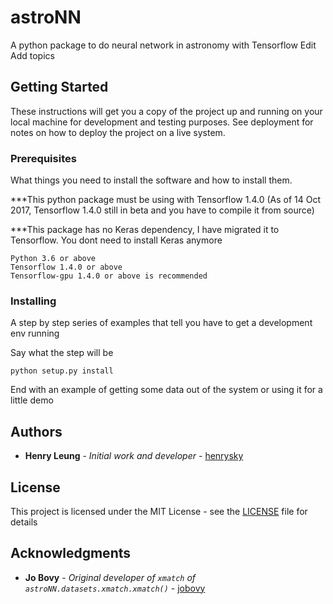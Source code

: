 # astroNN
A python package to do neural network in astronomy with Tensorflow Edit
Add topics

## Getting Started

These instructions will get you a copy of the project up and running on your local machine for development and testing purposes. See deployment for notes on how to deploy the project on a live system.

### Prerequisites

What things you need to install the software and how to install them.

***This python package must be using with Tensorflow 1.4.0 (As of 14 Oct 2017, Tensorflow 1.4.0 still in beta and you have to compile it from source)

***This package has no Keras dependency, I have migrated it to Tensorflow. You dont need to install Keras anymore

```
Python 3.6 or above
Tensorflow 1.4.0 or above
Tensorflow-gpu 1.4.0 or above is recommended
```

### Installing

A step by step series of examples that tell you have to get a development env running

Say what the step will be

```
python setup.py install
```

End with an example of getting some data out of the system or using it for a little demo

## Authors

* **Henry Leung** - *Initial work and developer* - [henrysky](https://github.com/henrysky)

## License

This project is licensed under the MIT License - see the [LICENSE](LICENSE) file for details

## Acknowledgments

* **Jo Bovy** - *Original developer of `xmatch` of `astroNN.datasets.xmatch.xmatch()`* - [jobovy](https://github.com/jobovy)